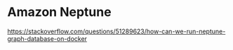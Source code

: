 # Amazon Neptune

https://stackoverflow.com/questions/51289623/how-can-we-run-neptune-graph-database-on-docker
